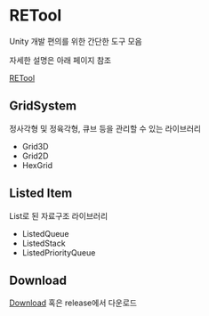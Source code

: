 # RETool
Unity 개발 편의를 위한 간단한 도구 모음

자세한 설명은 아래 페이지 참조

[RETool](https://www.notion.so/RETool-c8efc8e96d8f4c8bbbe2eb63b2545cc6)


## GridSystem 
정사각형 및 정육각형, 큐브 등을 관리할 수 있는 라이브러리

- Grid3D
- Grid2D
- HexGrid

## Listed Item
List로 된 자료구조 라이브러리

- ListedQueue
- ListedStack
- ListedPriorityQueue

## Download
[Download](https://github.com/InfDev00/RETool/releases/download/1.1.0/RETool.dll) 혹은 release에서 다운로드
